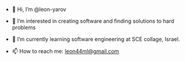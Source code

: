- 👋 Hi, I’m @leon-yarov
- 👀 I’m interested in creating software and finding solutions to hard problems
- 🌱 I’m currently learning software engineering at SCE collage, Israel.

- 📫 How to reach me: leon44ml@gmail.com
